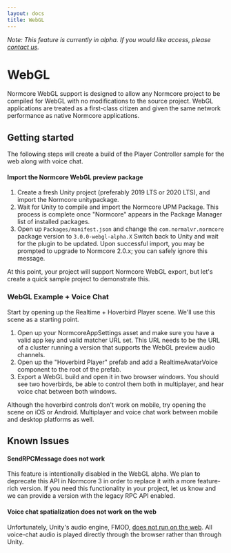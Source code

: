 ```yaml
---
layout: docs
title: WebGL
---
```

*Note: This feature is currently in alpha. If you would like access, please [contact us](https://normcore.io/contact).*

# WebGL
Normcore WebGL support is designed to allow any Normcore project to be compiled for WebGL with no modifications to the source project. WebGL applications are treated as a first-class citizen and given the same network performance as native Normcore applications.

## Getting started

The following steps will create a build of the Player Controller sample for the web along with voice chat.

#### Import the Normcore WebGL preview package

1. Create a fresh Unity project (preferably 2019 LTS or 2020 LTS), and import the Normcore unitypackage.
2. Wait for Unity to compile and import the Normcore UPM Package. This process is complete once "Normcore" appears in the Package Manager list of installed packages.
3. Open up `Packages/manifest.json` and change the `com.normalvr.normcore` package version to `3.0.0-webgl-alpha.X` Switch back to Unity and wait for the plugin to be updated. Upon successful import, you may be prompted to upgrade to Normcore 2.0.x; you can safely ignore this message.

At this point, your project will support Normcore WebGL export, but let's create a quick sample project to demonstrate this.

### WebGL Example + Voice Chat

Start by opening up the Realtime + Hoverbird Player scene. We'll use this scene as a starting point.

1. Open up your NormcoreAppSettings asset and make sure you have a valid app key and valid matcher URL set. This URL needs to be the URL of a cluster running a version that supports the WebGL preview audio channels.
2. Open up the "Hoverbird Player" prefab and add a RealtimeAvatarVoice component to the root of the prefab.
3. Export a WebGL build and open it in two browser windows. You should see two hoverbirds, be able to control them both in multiplayer, and hear voice chat between both windows.

Although the hoverbird controls don't work on mobile, try opening the scene on iOS or Android. Multiplayer and voice chat work between mobile and desktop platforms as well.

## Known Issues

#### SendRPCMessage does not work
This feature is intentionally disabled in the WebGL alpha. We plan to deprecate this API in Normcore 3 in order to replace it with a more feature-rich version. If you need this functionality in your project, let us know and we can provide a version with the legacy RPC API enabled.

#### Voice chat spatialization does not work on the web
Unfortunately, Unity's audio engine, FMOD, [does not run on the web](https://docs.unity3d.com/Manual/webgl-audio.html). All voice-chat audio is played directly through the browser rather than through Unity.

